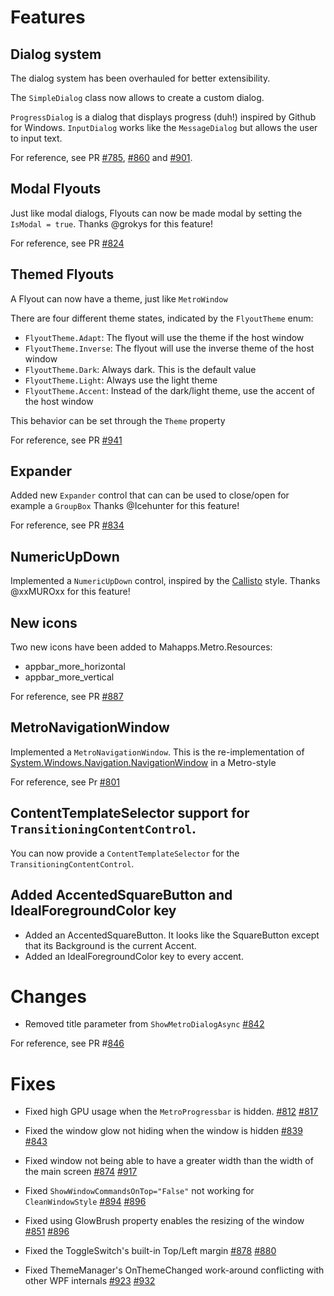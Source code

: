 # Features

## Dialog system

The dialog system has been overhauled for better extensibility.

The `SimpleDialog` class now allows to create a custom dialog.

`ProgressDialog` is a dialog that displays progress (duh!) inspired by Github for Windows.
`InputDialog` works like the `MessageDialog` but allows the user to input text.

For reference, see PR [#785](https://github.com/MahApps/MahApps.Metro/pull/785), [#860](https://github.com/MahApps/MahApps.Metro/pull/860) and [#901](https://github.com/MahApps/MahApps.Metro/pull/901).

## Modal Flyouts

Just like modal dialogs, Flyouts can now be made modal by setting the `IsModal = true`.
Thanks @grokys for this feature!

For reference, see PR [#824](https://github.com/MahApps/MahApps.Metro/pull/824)

## Themed Flyouts

A Flyout can now have a theme, just like `MetroWindow`

There are four different theme states, indicated by the `FlyoutTheme` enum:

- `FlyoutTheme.Adapt`: The flyout will use the theme if the host window
- `FlyoutTheme.Inverse`: The flyout will use the inverse theme of the host window
- `FlyoutTheme.Dark`: Always dark. This is the default value
- `FlyoutTheme.Light`: Always use the light theme
- `FlyoutTheme.Accent`: Instead of the dark/light theme, use the accent of the host window

This behavior can be set through the `Theme` property

For reference, see PR [#941](https://github.com/MahApps/MahApps.Metro/pull/941)

## Expander

Added new `Expander` control that can can be used to close/open for example a `GroupBox`
Thanks @Icehunter for this feature!

For reference, see PR [#834](https://github.com/MahApps/MahApps.Metro/pull/834)

## NumericUpDown

Implemented a `NumericUpDown` control, inspired by the [Callisto](https://github.com/timheuer/callisto/wiki/NumericUpDown) style.
Thanks @xxMUROxx for this feature!

## New icons

Two new icons have been added to Mahapps.Metro.Resources:
- appbar_more_horizontal
- appbar_more_vertical

For reference, see PR [#887](https://github.com/MahApps/MahApps.Metro/pull/887)

## MetroNavigationWindow

Implemented a `MetroNavigationWindow`. This is the re-implementation of [System.Windows.Navigation.NavigationWindow](http://msdn.microsoft.com/en-us/library/System.Windows.Navigation.NavigationWindow.aspx) in a Metro-style

For reference, see Pr [#801](https://github.com/MahApps/MahApps.Metro/pull/801)

## ContentTemplateSelector support for `TransitioningContentControl`.
You can now provide a `ContentTemplateSelector` for the `TransitioningContentControl`.

## Added AccentedSquareButton and IdealForegroundColor key
- Added an AccentedSquareButton. It looks like the SquareButton except that its Background is the current Accent.
- Added an IdealForegroundColor key to every accent.

# Changes

- Removed title parameter from `ShowMetroDialogAsync`
[#842](https://github.com/MahApps/MahApps.Metro/pull/842)

For reference, see PR #[846](https://github.com/MahApps/MahApps.Metro/pull/846)
# Fixes

- Fixed high GPU usage when the `MetroProgressbar` is hidden. 
[#812](https://github.com/MahApps/MahApps.Metro/issues/812)
[#817](https://github.com/MahApps/MahApps.Metro/pull/817)

- Fixed the window glow not hiding when the window is hidden
[#839](https://github.com/MahApps/MahApps.Metro/issues/839)
[#843](https://github.com/MahApps/MahApps.Metro/pull/843)

- Fixed window not being able to have a greater width than the width of the main screen
[#874](https://github.com/MahApps/MahApps.Metro/issues/874)
[#917](https://github.com/MahApps/MahApps.Metro/pull/917)

- Fixed `ShowWindowCommandsOnTop="False"` not working for `CleanWindowStyle`
[#894](https://github.com/MahApps/MahApps.Metro/issues/894)
[#896](https://github.com/MahApps/MahApps.Metro/pull/896)

- Fixed using GlowBrush property enables the resizing of the window
[#851](https://github.com/MahApps/MahApps.Metro/issues/851)
[#896](https://github.com/MahApps/MahApps.Metro/pull/896)

- Fixed the ToggleSwitch's built-in Top/Left margin
[#878](https://github.com/MahApps/MahApps.Metro/issues/878)
[#880](https://github.com/MahApps/MahApps.Metro/pull/880)

- Fixed ThemeManager's OnThemeChanged work-around conflicting with other WPF internals
[#923](https://github.com/MahApps/MahApps.Metro/issues/923)
[#932](https://github.com/MahApps/MahApps.Metro/pull/932)
